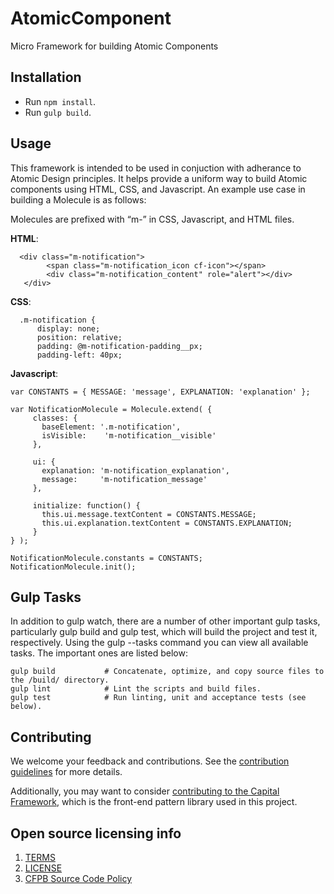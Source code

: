
# AtomicComponent

Micro Framework for building Atomic Components

## Installation
  - Run `npm install`.
  - Run `gulp build`.

## Usage

This framework is intended to be used in conjuction with adherance to Atomic Design principles. It helps provide a uniform way to build Atomic components using HTML, CSS, and Javascript. An example use case in building a Molecule is as follows:

Molecules are prefixed with “m-” in CSS, Javascript, and HTML files.

**HTML**:
```
  <div class="m-notification">
        <span class="m-notification_icon cf-icon"></span>
        <div class="m-notification_content" role="alert"></div>
   </div>
```

**CSS**:
```
  .m-notification {
      display: none;
      position: relative;
      padding: @m-notification-padding__px;
      padding-left: 40px;
  ```

**Javascript**:
   ```
  var CONSTANTS = { MESSAGE: 'message', EXPLANATION: 'explanation' };

  var NotificationMolecule = Molecule.extend( {
        classes: {
          baseElement: '.m-notification',
          isVisible:    'm-notification__visible'
        },

        ui: {
          explanation: 'm-notification_explanation',
          message:     'm-notification_message'
        },

        initialize: function() {
          this.ui.message.textContent = CONSTANTS.MESSAGE;
          this.ui.explanation.textContent = CONSTANTS.EXPLANATION;
        }
  } );

  NotificationMolecule.constants = CONSTANTS;
  NotificationMolecule.init();
   ```

## Gulp Tasks

In addition to gulp watch, there are a number of other important gulp tasks, particularly gulp build and gulp test, which will build the project and test it, respectively. Using the gulp --tasks command you can view all available tasks. The important ones are listed below:

```
gulp build           # Concatenate, optimize, and copy source files to the /build/ directory.
gulp lint            # Lint the scripts and build files.
gulp test            # Run linting, unit and acceptance tests (see below).
```

## Contributing

We welcome your feedback and contributions.
See the [contribution guidelines](CONTRIBUTING.md) for more details.

Additionally, you may want to consider
[contributing to the Capital Framework](https://cfpb.github.io/capital-framework/contributing/),
which is the front-end pattern library used in this project.

## Open source licensing info

1. [TERMS](TERMS.md)
2. [LICENSE](LICENSE)
3. [CFPB Source Code Policy](https://github.com/cfpb/source-code-policy/)

